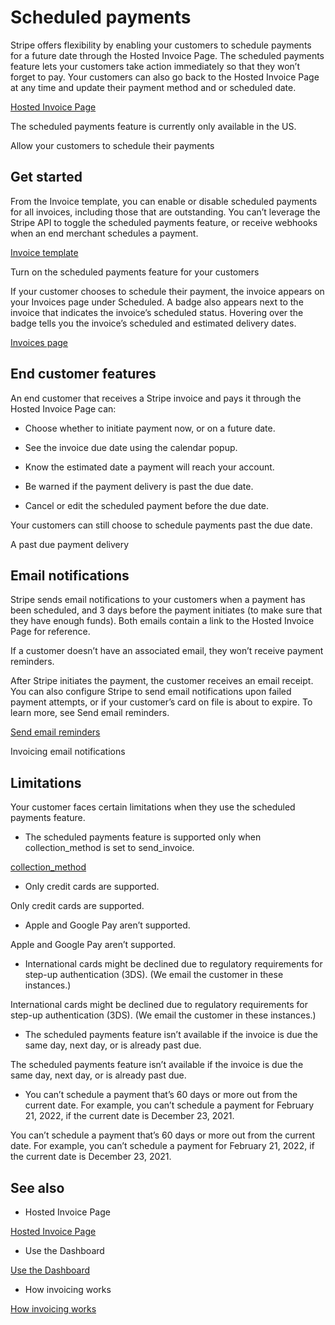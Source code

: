 # Scheduled payments

Stripe offers flexibility by enabling your customers to schedule payments for a future date through the Hosted Invoice Page. The scheduled payments feature lets your customers take action immediately so that they won’t forget to pay. Your customers can also go back to the Hosted Invoice Page at any time and update their payment method and or scheduled date.

[Hosted Invoice Page](/invoicing/hosted-invoice-page)

The scheduled payments feature is currently only available in the US.

Allow your customers to schedule their payments

## Get started

From the Invoice template, you can enable or disable scheduled payments for all invoices, including those that are outstanding. You can’t leverage the Stripe API to toggle the scheduled payments feature, or receive webhooks when an end merchant schedules a payment.

[Invoice template](https://dashboard.stripe.com/settings/billing/invoice)

Turn on the scheduled payments feature for your customers

If your customer chooses to schedule their payment, the invoice appears on your Invoices page under Scheduled. A badge also appears next to the invoice that indicates the invoice’s scheduled status. Hovering over the badge tells you the invoice’s scheduled and estimated delivery dates.

[Invoices page](https://dashboard.stripe.com/test/invoices)

## End customer features

An end customer that receives a Stripe invoice and pays it through the Hosted Invoice Page can:

- Choose whether to initiate payment now, or on a future date.

- See the invoice due date using the calendar popup.

- Know the estimated date a payment will reach your account.

- Be warned if the payment delivery is past the due date.

- Cancel or edit the scheduled payment before the due date.

Your customers can still choose to schedule payments past the due date.

A past due payment delivery

## Email notifications

Stripe sends email notifications to your customers when a payment has been scheduled, and 3 days before the payment initiates (to make sure that they have enough funds). Both emails contain a link to the Hosted Invoice Page for reference.

If a customer doesn’t have an associated email, they won’t receive payment reminders.

After Stripe initiates the payment, the customer receives an email receipt. You can also configure Stripe to send email notifications upon failed payment attempts, or if your customer’s card on file is about to expire. To learn more, see Send email reminders.

[Send email reminders](/invoicing/send-email)

Invoicing email notifications

## Limitations

Your customer faces certain limitations when they use the scheduled payments feature.

- The scheduled payments feature is supported only when collection_method is set to send_invoice.

[collection_method](/api/invoices/object#invoice_object-collection_method)

- Only credit cards are supported.

Only credit cards are supported.

- Apple and Google Pay aren’t supported.

Apple and Google Pay aren’t supported.

- International cards might be declined due to regulatory requirements for step-up authentication (3DS). (We email the customer in these instances.)

International cards might be declined due to regulatory requirements for step-up authentication (3DS). (We email the customer in these instances.)

- The scheduled payments feature isn’t available if the invoice is due the same day, next day, or is already past due.

The scheduled payments feature isn’t available if the invoice is due the same day, next day, or is already past due.

- You can’t schedule a payment that’s 60 days or more out from the current date. For example, you can’t schedule a payment for February 21, 2022, if the current date is December 23, 2021.

You can’t schedule a payment that’s 60 days or more out from the current date. For example, you can’t schedule a payment for February 21, 2022, if the current date is December 23, 2021.

## See also

- Hosted Invoice Page

[Hosted Invoice Page](/invoicing/hosted-invoice-page)

- Use the Dashboard

[Use the Dashboard](/invoicing/dashboard)

- How invoicing works

[How invoicing works](/invoicing/overview)
